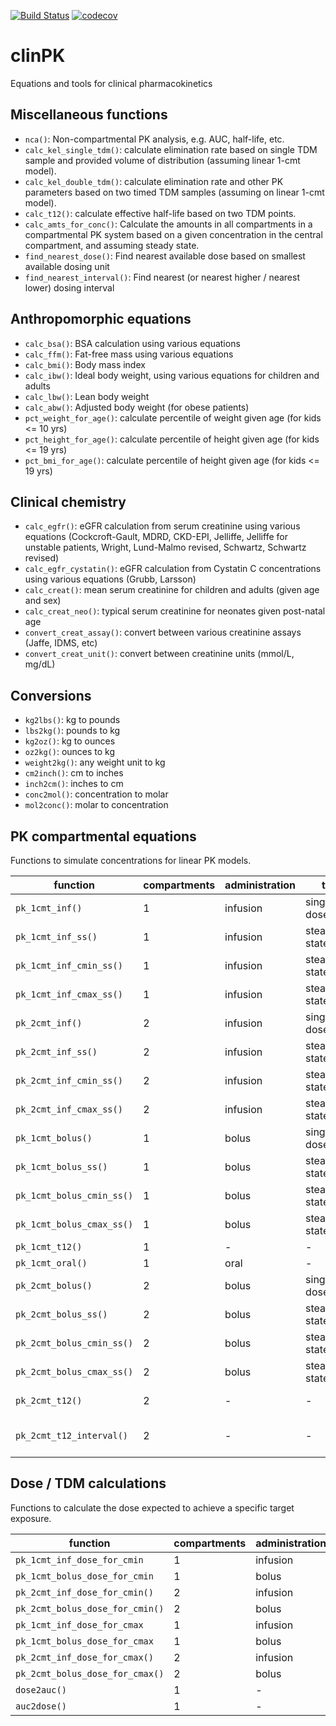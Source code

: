 [![Build Status](https://travis-ci.org/ronkeizer/clinPK.svg?branch=master)](https://travis-ci.org/ronkeizer/clinPK)
[![codecov](https://codecov.io/gh/ronkeizer/clinPK/branch/master/graph/badge.svg)](https://codecov.io/gh/ronkeizer/clinPK)

# clinPK

Equations and tools for clinical pharmacokinetics

## Miscellaneous functions

- `nca()`: Non-compartmental PK analysis, e.g. AUC, half-life, etc.
- `calc_kel_single_tdm()`: calculate elimination rate based on single TDM sample and provided volume of distribution (assuming linear 1-cmt model).
- `calc_kel_double_tdm()`: calculate elimination rate and other PK parameters based on two timed TDM samples (assuming on linear 1-cmt model).
- `calc_t12()`: calculate effective half-life based on two TDM points.
- `calc_amts_for_conc()`: Calculate the amounts in all compartments in a compartmental PK system based on a given concentration in the central compartment, and assuming steady state.
- `find_nearest_dose()`: Find nearest available dose based on smallest available dosing unit
- `find_nearest_interval()`: Find nearest (or nearest higher / nearest lower) dosing interval 

## Anthropomorphic equations

- `calc_bsa()`: BSA calculation using various equations
- `calc_ffm()`: Fat-free mass using various equations
- `calc_bmi()`: Body mass index
- `calc_ibw()`: Ideal body weight, using various equations for children and adults
- `calc_lbw()`: Lean body weight
- `calc_abw()`: Adjusted body weight (for obese patients)
- `pct_weight_for_age()`: calculate percentile of weight given age (for kids <= 10 yrs)
- `pct_height_for_age()`: calculate percentile of height given age (for kids <= 19 yrs)
- `pct_bmi_for_age()`: calculate percentile of height given age (for kids <= 19 yrs)

## Clinical chemistry

- `calc_egfr()`: eGFR calculation from serum creatinine using various equations (Cockcroft-Gault, MDRD, CKD-EPI, Jelliffe, Jelliffe for unstable patients, Wright, Lund-Malmo revised, Schwartz, Schwartz revised)
- `calc_egfr_cystatin()`: eGFR calculation from Cystatin C concentrations using various equations (Grubb, Larsson)
- `calc_creat()`: mean serum creatinine for children and adults (given age and sex)
- `calc_creat_neo()`: typical serum creatinine for neonates given post-natal age
- `convert_creat_assay()`: convert between various creatinine assays (Jaffe, IDMS, etc)
- `convert_creat_unit()`: convert between creatinine units (mmol/L, mg/dL)

## Conversions

- `kg2lbs()`: kg to pounds
- `lbs2kg()`: pounds to kg
- `kg2oz()`: kg to ounces
- `oz2kg()`: ounces to kg
- `weight2kg()`: any weight unit to kg
- `cm2inch()`: cm to inches
- `inch2cm()`: inches to cm
- `conc2mol()`: concentration to molar
- `mol2conc()`: molar to concentration

## PK compartmental equations

Functions to simulate concentrations for linear PK models.

| function | compartments | administration | type | output |
| --- | --- | --- | --- | --- |
| `pk_1cmt_inf()` | 1 | infusion | single/multi dose | concentration table |
| `pk_1cmt_inf_ss()` | 1 | infusion | steady state | concentration table |
| `pk_1cmt_inf_cmin_ss()` | 1 | infusion | steady state | Cmin |
| `pk_1cmt_inf_cmax_ss()` | 1 | infusion | steady state | Cmax |
| `pk_2cmt_inf()` | 2 | infusion | single/multi dose | concentration table |
| `pk_2cmt_inf_ss()` | 2 | infusion | steady state | concentration table |
| `pk_2cmt_inf_cmin_ss()` | 2 | infusion | steady state | Cmin |
| `pk_2cmt_inf_cmax_ss()` | 2 | infusion | steady state | Cmax |
| `pk_1cmt_bolus()` | 1 | bolus | single/multi dose | concentration table |
| `pk_1cmt_bolus_ss()` | 1 | bolus | steady state | concentration table |
| `pk_1cmt_bolus_cmin_ss()` | 1 | bolus | steady state | Cmin |
| `pk_1cmt_bolus_cmax_ss()` | 1 | bolus | steady state | Cmax |
| `pk_1cmt_t12()` | 1 | - | - | half-life |
| `pk_1cmt_oral()` | 1 | oral | - | concentration | 
| `pk_2cmt_bolus()` | 2 | bolus | single/multi dose | concentration table |
| `pk_2cmt_bolus_ss()` | 2 | bolus | steady state | concentration table |
| `pk_2cmt_bolus_cmin_ss()` | 2 | bolus | steady state | Cmin |
| `pk_2cmt_bolus_cmax_ss()` | 2 | bolus | steady state | Cmax |
| `pk_2cmt_t12()` | 2 | - | - | terminal half-life |
| `pk_2cmt_t12_interval()` | 2 | - | - | effective half-life in given interval |

## Dose / TDM calculations

Functions to calculate the dose expected to achieve a specific target exposure.

| function | compartments | administration | target | output |
| --- | --- | --- | --- | --- |
| `pk_1cmt_inf_dose_for_cmin` | 1 | infusion | cmin | dose |
| `pk_1cmt_bolus_dose_for_cmin` | 1 | bolus | cmin | dose |
| `pk_2cmt_inf_dose_for_cmin()` | 2 | infusion | cmin | dose |
| `pk_2cmt_bolus_dose_for_cmin()` | 2 | bolus | cmin | dose |
| `pk_1cmt_inf_dose_for_cmax` | 1 | infusion | cmax | dose |
| `pk_1cmt_bolus_dose_for_cmax` | 1 | bolus | cmax | dose |
| `pk_2cmt_inf_dose_for_cmax()` | 2 | infusion | cmax | dose |
| `pk_2cmt_bolus_dose_for_cmax()` | 2 | bolus | cmax | dose |
| `dose2auc()` | 1 | - | auc | auc |
| `auc2dose()` | 1 | - | auc | dose |

